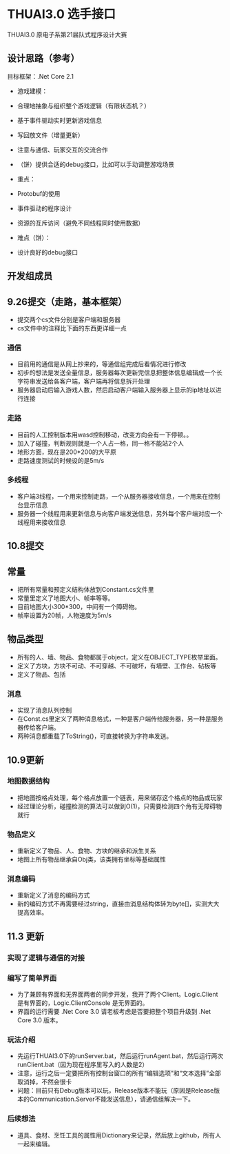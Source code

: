 # THUAI3.0 选手接口

THUAI3.0 原电子系第21届队式程序设计大赛

## 设计思路（参考）

目标框架：.Net Core 2.1

- 游戏建模：
- 合理地抽象与组织整个游戏逻辑（有限状态机？）
- 基于事件驱动实时更新游戏信息
- 写回放文件（增量更新）
- 注意与通信、玩家交互的交流合作
- （饼）提供合适的debug接口，比如可以手动调整游戏场景

- 重点：
- Protobuf的使用
- 事件驱动的程序设计
- 资源的互斥访问（避免不同线程同时使用数据）

- 难点（饼）：
- 设计良好的debug接口

## 开发组成员

## 9.26提交（走路，基本框架）

- 提交两个cs文件分别是客户端和服务器
- cs文件中的注释比下面的东西更详细一点

### 通信

- 目前用的通信是从网上抄来的，等通信组完成后看情况进行修改
- 初步的想法是发送全量信息，服务器每次更新完信息把整体信息编辑成一个长字符串发送给各客户端，客户端再将信息拆开处理
- 服务器启动后输入游戏人数，然后启动客户端输入服务器上显示的ip地址以进行连接

### 走路

- 目前的人工控制版本用wasd控制移动，改变方向会有一下停顿。。
- 加入了碰撞，判断规则就是一个人占一格，同一格不能站2个人
- 地形方面，现在是200*200的大平原
- 走路速度测试的时候设的是5m/s

### 多线程

- 客户端3线程，一个用来控制走路，一个从服务器接收信息，一个用来在控制台显示信息
- 服务器一个线程用来更新信息与向客户端发送信息，另外每个客户端对应一个线程用来接收信息

## 10.8提交

## 常量

- 把所有常量和预定义结构体放到Constant.cs文件里
- 常量里定义了地图大小、帧率等等。
- 目前地图大小300*300，中间有一个障碍物。
- 帧率设置为20帧，人物速度为5m/s

## 物品类型

- 所有的人、墙、物品、食物都属于object，定义在OBJECT_TYPE枚举里面。
- 定义了方块，方块不可动、不可穿越、不可破坏，有墙壁、工作台、砧板等
- 定义了物品、包括

### 消息

- 实现了消息队列控制
- 在Const.cs里定义了两种消息格式，一种是客户端传给服务器，另一种是服务器传给客户端。
- 两种消息都重载了ToString()，可直接转换为字符串发送。

## 10.9更新

### 地图数据结构

- 把地图按格点处理，每个格点放置一个链表，用来储存这个格点的物品或玩家
- 经过理论分析，碰撞检测的算法可以做到O(1)，只需要检测四个角有无障碍物就行

### 物品定义

- 重新定义了物品、人、食物、方块的继承和派生关系
- 地图上所有物品继承自Obj类，该类拥有坐标等基础属性

### 消息编码

- 重新定义了消息的编码方式
- 新的编码方式不再需要经过string，直接由消息结构体转为byte[]，实测大大提高效率。

## 11.3 更新

### 实现了逻辑与通信的对接

### 编写了简单界面

- 为了兼顾有界面和无界面两者的同步开发，我开了两个Client。Logic.Client 是有界面的，Logic.ClientConsole 是无界面的。
- 界面的运行需要 .Net Core 3.0 请老板考虑是否要把整个项目升级到 .Net Core 3.0 版本。

### 玩法介绍

- 先运行THUAI3.0下的runServer.bat，然后运行runAgent.bat，然后运行两次runClient.bat（因为现在程序里写入的人数是2）
- 注意，运行之后一定要把所有控制台窗口的所有“编辑选项”和“文本选择”全部取消掉，不然会很卡
- 问题：目前只有Debug版本可以玩，Release版本不能玩（原因是Release版本的Communication.Server不能发送信息），请通信组解决一下。

### 后续想法

- 道具、食材、烹饪工具的属性用Dictionary来记录，然后放上github，所有人一起来编辑。